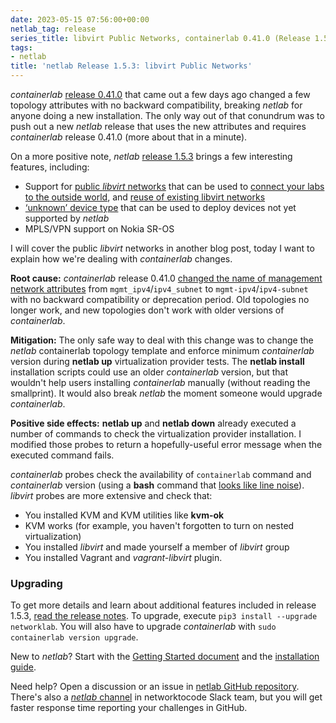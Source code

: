 ```yaml
---
date: 2023-05-15 07:56:00+00:00
netlab_tag: release
series_title: libvirt Public Networks, containerlab 0.41.0 (Release 1.5.3)
tags:
- netlab
title: 'netlab Release 1.5.3: libvirt Public Networks'
---
```

*containerlab* [release 0.41.0](https://containerlab.dev/rn/0.41/) that came out a few days ago changed a few topology attributes with no backward compatibility, breaking *netlab* for anyone doing a new installation. The only way out of that conundrum was to push out a new *netlab* release that uses the new attributes and requires *containerlab* release 0.41.0 (more about that in a minute).

On a more positive note, _netlab_ [release 1.5.3](https://netlab.tools/release/1.5/#release-1-5-3) brings a few interesting features, including:

- Support for [public *libvirt* networks](https://netlab.tools/labs/libvirt/#libvirt-network-external) that can be used to [connect your labs to the outside world](https://netlab.tools/example/external/), and [reuse of existing libvirt networks](https://netlab.tools/labs/libvirt/#libvirt-network)
- [‘unknown’ device type](https://netlab.tools/platforms/#platform-unknown) that can be used to deploy devices not yet supported by *netlab*
- MPLS/VPN support on Nokia SR-OS
<!--more-->
I will cover the public *libvirt* networks in another blog post, today I want to explain how we're dealing with *containerlab* changes.

**Root cause:** *containerlab* release 0.41.0 [changed the name of management network attributes](https://containerlab.dev/rn/0.41/) from `mgmt_ipv4`/`ipv4_subnet` to `mgmt-ipv4`/`ipv4-subnet` with no backward compatibility or deprecation period. Old topologies no longer work, and new topologies don't work with older versions of *containerlab*.

**Mitigation:** The only safe way to deal with this change was to change the *netlab* containerlab topology template and enforce minimum *containerlab* version during **netlab up** virtualization provider tests. The **netlab install** installation scripts could use an older *containerlab* version, but that wouldn't help users installing *containerlab* manually (without reading the smallprint). It would also break *netlab* the moment someone would upgrade *containerlab*.

**Positive side effects:** **netlab up** and **netlab down** already executed a number of commands to check the virtualization provider installation. I modified those probes to return a hopefully-useful error message when the executed command fails. 

*containerlab* probes check the availability of `containerlab` command and *containerlab* version (using a **bash** command that [looks like line noise](https://github.com/ipspace/netlab/commit/beaa08d05ffb8d11870d9243f8de58f4c87ff04d#diff-ea1001a35add0b198fca60e861c6e67d54d7253c8015a5cb366ffa64956594eaR15)). *libvirt* probes are more extensive and check that:

* You installed KVM and KVM utilities like **kvm-ok**
* KVM works (for example, you haven't forgotten to turn on nested virtualization)
* You installed *libvirt* and made yourself a member of *libvirt* group
* You installed Vagrant and *vagrant-libvirt* plugin.

### Upgrading

To get more details and learn about additional features included in release 1.5.3, [read the release notes](https://netlab.tools/release/1.5/#release-1-5-3). To upgrade, execute `pip3 install --upgrade networklab`. You will also have to upgrade *containerlab* with `sudo containerlab version upgrade`.

New to *netlab*? Start with the [Getting Started document](https://netlab.tools/tutorials/) and the [installation guide](https://netlab.tools/install/).

Need help? Open a discussion or an issue in [netlab GitHub repository](https://github.com/ipspace/netlab). There's also a [*netlab* channel](https://networktocode.slack.com/archives/C022DQHK8BH) in networktocode Slack team, but you will get faster response time reporting your challenges in GitHub.
